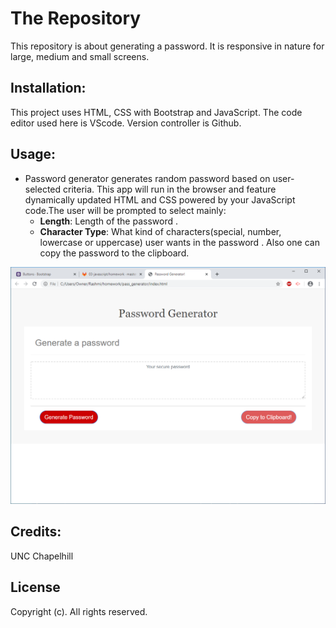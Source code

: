 
# The Repository
This repository is about generating a password. It is responsive in nature for large, medium and small screens. 

## Installation:
This project uses HTML, CSS with Bootstrap and JavaScript.
The code editor used here is VScode. Version controller is Github.

## Usage:
- Password generator generates random password based on user-selected criteria. This app will run in the browser and feature dynamically updated HTML and CSS powered by your JavaScript code.The user will be prompted to select mainly: 
    - **Length**: Length of the password .
    - **Character Type**: What kind of characters(special, number, lowercase or uppercase) user wants in the password .
Also one can copy the password to the clipboard.

![ScreenShot](assets/images/screen1.png "Password Generator")

## Credits:
UNC Chapelhill

## License
Copyright (c). All rights reserved.